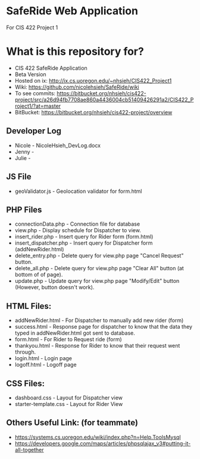 # SafeRide Web Application
For CIS 422 Project 1

# What is this repository for? #
* CIS 422 SafeRide Application
* Beta Version 
* Hosted on ix: http://ix.cs.uoregon.edu/~nhsieh/CIS422_Project1
* Wiki: https://github.com/nicolehsieh/SafeRide/wiki
* To see commits: https://bitbucket.org/nhsieh/cis422-project/src/a26d94fb7708ae860a4436004cb51409426291a2/CIS422_Project1/?at=master
* BitBucket: https://bitbucket.org/nhsieh/cis422-project/overview


## Developer Log 
* Nicole - NicoleHsieh_DevLog.docx
* Jenny - 
* Julie - 


## JS File 
* geoValidator.js - Geolocation validator for form.html

## PHP Files 
* connectionData.php - Connection file for database
* view.php - Display schedule for Dispatcher to view.
* insert_rider.php - Insert query for Rider form (form.html)
* insert_dispatcher.php - Insert query for Dispatcher form (addNewRider.html)
* delete_entry.php - Delete query for view.php page "Cancel Request" button.
* delete_all.php - Delete query for view.php page "Clear All" button (at bottom of of page).
* update.php - Update query for view.php page "Modify/Edit" button  (However, button doesn't work).


## HTML Files: 
* addNewRider.html - For Dispatcher to manually add new rider (form)
* success.html - Response page for dispatcher to know that the data they typed in addNewRider.html got sent to database. 
* form.html - For Rider to Request ride (form)
* thankyou.html - Response for Rider to know that their request went through. 
* login.html - Login page
* logoff.html - Logoff page

## CSS Files: 
* dashboard.css - Layout for Dispatcher view
* starter-template.css - Layout for Rider View



## Others Useful Link: (for teammate)
* https://systems.cs.uoregon.edu/wiki/index.php?n=Help.ToolsMysql
* https://developers.google.com/maps/articles/phpsqlajax_v3#putting-it-all-together
